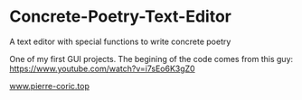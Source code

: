 # Concrete-Poetry-Text-Editor
A text editor with special functions to write concrete poetry

One of my first GUI projects. 
The begining of the code comes from this guy: https://www.youtube.com/watch?v=i7sEo6K3gZ0

www.pierre-coric.top
